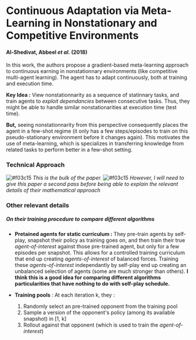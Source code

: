# Continuous Adaptation via Meta-Learning in Nonstationary and Competitive Environments
#### Al-Shedivat, Abbeel *et al.* (2018)

In this work, the authors propose a gradient-based meta-learning approach to continuous earning in nonstationnary environments (like competitive multi-agent learning). The agent has to adapt continuously, both at training and execution time.

**Key Idea :** View nonstationnarity as a sequence of statinnary tasks, and train agents to *exploit dependancies* between consecutive tasks. Thus, they might be able to handle similar nonstationarities at execution time (test time).

**But,** seeing nonstationnarity from this perspective consequently places the agent in a few-shot regime (it only has a few steps/episodes to train on this pseudo-stationary environment before it changes again). This motivates the use of meta-learning, which is specializes in transferring knowledge from related tasks to perform better in a few-shot setting.

### Technical Approach

![#f03c15](https://placehold.it/15/f03c15/000000?text=+) *This is the bulk of the paper.*
![#f03c15](https://placehold.it/15/f03c15/000000?text=+) *However, I will need to give this paper a second pass before being able to explain the relevant details of their mathematical approach*

### Other relevant details

##### On their training procedure to compare different algorithms

* **Pretained agents for static curriculum :** They pre-train agents by self-play, snapshot their policy as training goes on, and then train their true *agent-of-interest* against those pre-trained agent, but only for a few episodes per snapshot. This allows for a controlled training curriculum that end up creating *agents-of-interest* of balanced forces. Training these *agents-of-interest* independantly by self-play end up creating an unbalanced selection of agents (some are much stronger than others). **I think this is a good idea for comparing different algorithms particularities that have nothing to do with self-play schedule.**

* **Training pools** : At each iteration k, they :
  1. Randomly select an pre-trained opponent from the training pool
  2. Sample a version of the opponent's policy (among its available snapshot) in [1, k]
  3. Rollout against that opponent (which is used to train the *agent-of-interest*)
